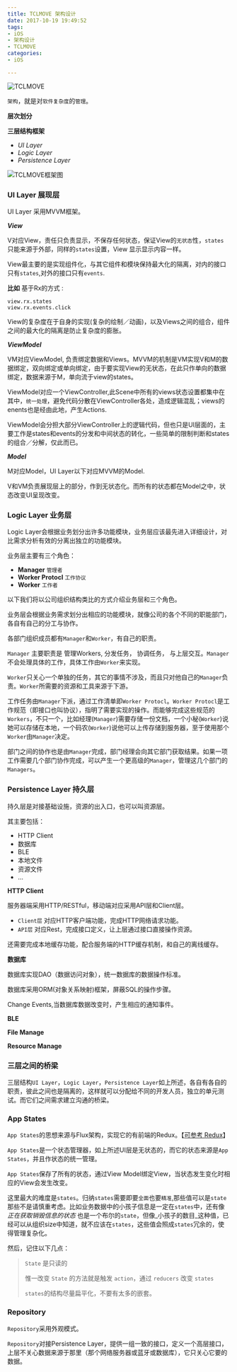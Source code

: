 ```yaml
---
title: TCLMOVE 架构设计
date: 2017-10-19 19:49:52
tags:
- iOS
- 架构设计
- TCLMOVE
categories:
- iOS

---
```


![TCLMOVE](http://oxwfu3w0v.bkt.clouddn.com/2017/10/20/tclmove1.png)

`架构`，就是对`软件复杂度`的`管理`。

<!-- more -->

**层次划分**

**三层结构框架**

* *UI Layer*
* *Logic Layer*
* *Persistence Layer*

![TCLMOVE框架图](http://oxwfu3w0v.bkt.clouddn.com/2017/10/18/mt30_tclmove_ios.svg)

### UI Layer 展现层

UI Layer 采用MVVM框架。

***View***

V对应View，责任只负责显示，不保存任何状态，保证View的`无状态`性，`states` 只能来源于外部，同样的`states`设置，View 显示显示内容一样。

View最主要的是实现组件化，与其它组件和模块保持最大化的隔离，对内的接口只有`states`,对外的接口只有`events`.

**比如** 基于Rx的方式 :

```
view.rx.states
view.rx.events.click
```

View的复杂度在于自身的实现(复杂的绘制／动画)，以及Views之间的组合，组件之间的最大化的隔离是防止复杂度的膨胀。

***ViewModel***

VM对应ViewModel, 负责绑定数据和Views。MVVM的机制是VM实现V和M的数据绑定，双向绑定或单向绑定，由于要实现View的无状态，在此只作单向的数据绑定，数据来源于M，单向流于view的states。

ViewModel对应一个ViewController,此Scene中所有的views状态设置都集中在其中，`统一处理`，避免代码分散在ViewController各处，造成逻辑混乱；views的enents也是经由此地，产生Actions.

ViewModel会分担大部分ViewController上的逻辑代码，但也只是UI层面的，主要工作是states和events的分发和中间状态的转化，一些简单的限制判断和states的组合／分解，仅此而已。

***Model***

M对应Model，UI Layer以下对应MVVM的Model.

V和VM负责展现层上的部分，作到无状态化。而所有的状态都在Model之中，状态改变UI呈现改变。


### Logic Layer 业务层

Logic Layer会根据业务划分出许多功能模块，业务层应该最先进入详细设计，对比需求分析有效的分离出独立的功能模块。

业务层主要有三个角色：

* **Manager** `管理者`
* **Worker Protocl** `工作协议`
* **Worker** `工作者`

以下我们将以公司组织结构类比的方式介绍业务层和三个角色。

业务层会根据业务需求划分出相应的功能模块，就像公司的各个不同的职能部门，各自有自己的分工与协作。

各部门组织成员都有`Manager`和`Worker`，有自己的职责。

`Manager` 主要职责是 管理Workers, 分发任务， 协调任务， 与上层交互。`Manager` 不会处理具体的工作，具体工作由`Worker`来实现。

`Worker`只关心一个单独的任务，其它的事情不涉及，而且只对他自己的`Manager`负责。`Worker`所需要的资源和工具来源于下游。

工作任务由`Manager`下派，通过工作清单即`Worker Protocl`。`Worker Protocl`是工作规范（即接口也叫协议），指明了需要实现的操作。而能够完成这些规范的`Workers`，不只一个，比如经理(`Manager`)需要存储一份文档，一个小秘(`Worker`)说她可以存储在本地，一个码农(`Worker`)说他可以上传存储到服务器，至于使用那个`Worker`由`Manager`决定。

部门之间的协作也是由`Manager`完成，部门经理会向其它部门获取结果。如果一项工作需要几个部门协作完成，可以产生一个更高级的`Manager`，管理这几个部门的`Managers`。

### Persistence Layer 持久层

持久层是对接基础设施，资源的出入口，也可以叫资源层。

其主要包括：

* HTTP Client
* 数据库
* BLE
* 本地文件
* 资源文件
* ...

**HTTP Client**

服务器端采用HTTP/RESTful，移动端对应采用API层和Client层。

* `Client层` 对应HTTP客户端功能，完成HTTP网络请求功能。
* `API层` 对应Rest，完成接口定义，让上层通过接口直接操作资源。

还需要完成本地缓存功能，配合服务端的HTTP缓存机制，和自己的离线缓存。

**数据库**

数据库实现DAO（数据访问对象），统一数据库的数据操作标准。

数据库采用ORM(对象关系映射)框架，屏蔽SQL的操作步骤。

Change Events,当数据库数据改变时，产生相应的通知事件。

**BLE**

**File Manage**

**Resource Manage**

### 三层之间的桥梁

三层结构`UI Layer`，`Logic Layer`，`Persistence Layer`如上所述，各自有各自的职责，彼此之间也是隔离的，这样就可以分配给不同的开发人员，独立的单元测试。而它们之间需求建立沟通的桥梁。

### App States

`App States`的思想来源与Flux架构，实现它的有前端的Redux。【[可参考 Redux](http://www.redux.org.cn)】

`App States`是一个状态管理器，如上所述UI层是无状态的，而它的状态来源是`App States`，并且作状态的统一管理。

`App States`保存了所有的状态，通过View Model绑定View，当状态发生变化时相应的View会发生改变。

这里最大的难度是`states`。归纳`states`需要即要`全面`也要`精准`,那些值可以是`state`那些不是请慎重考虑。比如业务数据中的小孩子信息是一定在`states`中，还有像 _正在获取销毁信息的状态_ 也是一个布尔的`state`，但像_小孩子的数目_这种值，已经可以从组织size中知道，就不应该在`states`，这些值会照成`states`冗余的，使得管理复杂化。

然后，记住以下几点：
> `State` 是只读的
>
> 惟一改变 `State` 的方法就是触发 `action`，通过 `reducers` 改变 `states`
>
> `states`的结构尽量扁平化，不要有太多的嵌套。
>

### Repository

`Repository`采用外观模式。

`Repository`对接Persistence Layer，提供一组一致的接口，定义一个高层接口，上层不关心数据来源于那里（那个网络服务器或蓝牙或数据库），它只关心它要的数据。
